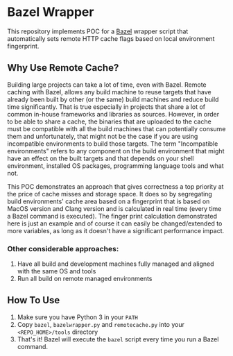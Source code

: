 # Bazel Wrapper
This repository implements POC for a [Bazel](https://github.com/bazelbuild) wrapper script that automatically sets 
remote HTTP cache flags based on local environment fingerprint. 

## Why Use Remote Cache?
Building large projects can take a lot of time, even with Bazel. Remote caching with Bazel, allows any build machine to
reuse targets that have already been built by other (or the same) build machines and reduce build time significantly. 
That is true especially in projects that share a lot of common in-house frameworks and libraries as sources. 
However, in order to be able to share a cache, the binaries that are uploaded to the cache must be compatible with all 
the build machines that can potentially consume them and unfortunately, that might not be the case if you are using 
incompatible environments to build those targets. The term "Incompatible environments" refers to any component on the 
build environment that might have an effect on the built targets and that depends on your shell environment, installed 
OS packages, programming language tools and what not.    
    
This POC demonstrates an approach that gives correctness a top priority at the price of cache misses and storage space. 
It does so by segregating build environments' cache area based on a fingerprint that is based on MacOS version and Clang 
version and is calculated in real time (every time a Bazel command is executed). The finger print calculation 
demonstrated here is just an example and of course it can easily be changed/extended to more variables, as long as it 
doesn't have a significant performance impact.

### Other considerable approaches:
1. Have all build and development machines fully managed and aligned with the same OS and tools
2. Run all build on remote managed environments

## How To Use
1. Make sure you have Python 3 in your `PATH`
1. Copy `bazel`, `bazelwrapper.py` and `remotecache.py` into your `<REPO_HOME>/tools` directory
1. That's it! Bazel will execute the `bazel` script every time you run a Bazel command.
